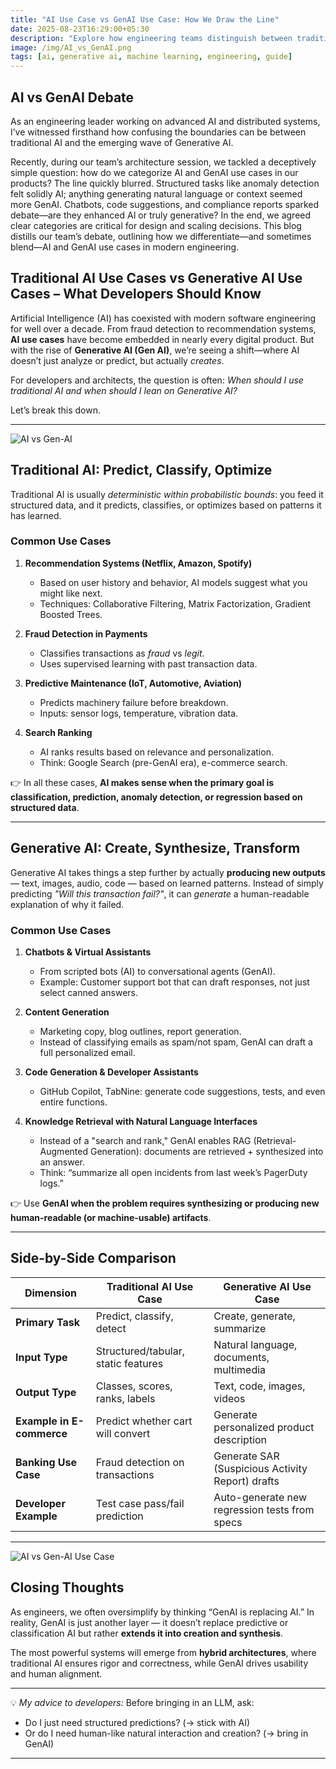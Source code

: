 ```yaml
---
title: "AI Use Case vs GenAI Use Case: How We Draw the Line"
date: 2025-08-23T16:29:00+05:30
description: "Explore how engineering teams distinguish between traditional AI use cases and the emerging wave of Generative AI use cases, with real-world examples and practical categorization tips from hands-on system design debates."
image: /img/AI_vs_GenAI.png
tags: [ai, generative ai, machine learning, engineering, guide]
---
```


## AI vs GenAI Debate

As an engineering leader working on advanced AI and distributed systems, I’ve witnessed firsthand how confusing the boundaries can be between traditional AI and the emerging wave of Generative AI.

Recently, during our team’s architecture session, we tackled a deceptively simple question: how do we categorize AI and GenAI use cases in our products? The line quickly blurred. Structured tasks like anomaly detection felt solidly AI; anything generating natural language or context seemed more GenAI. Chatbots, code suggestions, and compliance reports sparked debate—are they enhanced AI or truly generative?
In the end, we agreed clear categories are critical for design and scaling decisions. This blog distills our team’s debate, outlining how we differentiate—and sometimes blend—AI and GenAI use cases in modern engineering.

## Traditional AI Use Cases vs Generative AI Use Cases – What Developers Should Know

Artificial Intelligence (AI) has coexisted with modern software engineering for well over a decade. From fraud detection to recommendation systems, **AI use cases** have become embedded in nearly every digital product. But with the rise of **Generative AI (Gen AI)**, we’re seeing a shift—where AI doesn’t just analyze or predict, but actually *creates*.  

For developers and architects, the question is often: *When should I use traditional AI and when should I lean on Generative AI?*  

Let’s break this down.  

***

![AI vs Gen-AI](../../../../../img/AI_vs_GenAI.png "AI vs Gen-AI")

## Traditional AI: Predict, Classify, Optimize  
Traditional AI is usually *deterministic within probabilistic bounds*: you feed it structured data, and it predicts, classifies, or optimizes based on patterns it has learned.  

### Common Use Cases
1. **Recommendation Systems (Netflix, Amazon, Spotify)**  
   - Based on user history and behavior, AI models suggest what you might like next.  
   - Techniques: Collaborative Filtering, Matrix Factorization, Gradient Boosted Trees.  

2. **Fraud Detection in Payments**  
   - Classifies transactions as *fraud* vs *legit*.  
   - Uses supervised learning with past transaction data.  

3. **Predictive Maintenance (IoT, Automotive, Aviation)**  
   - Predicts machinery failure before breakdown.  
   - Inputs: sensor logs, temperature, vibration data.  

4. **Search Ranking**  
   - AI ranks results based on relevance and personalization.  
   - Think: Google Search (pre-GenAI era), e-commerce search.  

👉 In all these cases, **AI makes sense when the primary goal is classification, prediction, anomaly detection, or regression based on structured data**.  

***

## Generative AI: Create, Synthesize, Transform  
Generative AI takes things a step further by actually **producing new outputs** — text, images, audio, code — based on learned patterns. Instead of simply predicting *"Will this transaction fail?"*, it can *generate* a human-readable explanation of why it failed.  

### Common Use Cases
1. **Chatbots & Virtual Assistants**  
   - From scripted bots (AI) to conversational agents (GenAI).  
   - Example: Customer support bot that can draft responses, not just select canned answers.  

2. **Content Generation**  
   - Marketing copy, blog outlines, report generation.  
   - Instead of classifying emails as spam/not spam, GenAI can draft a full personalized email.  

3. **Code Generation & Developer Assistants**  
   - GitHub Copilot, TabNine: generate code suggestions, tests, and even entire functions.  

4. **Knowledge Retrieval with Natural Language Interfaces**  
   - Instead of a "search and rank," GenAI enables RAG (Retrieval-Augmented Generation): documents are retrieved + synthesized into an answer.  
   - Think: “summarize all open incidents from last week’s PagerDuty logs.”  

👉 Use **GenAI when the problem requires synthesizing or producing new human-readable (or machine-usable) artifacts**.  

***

## Side-by-Side Comparison  

| Dimension              | Traditional AI Use Case               | Generative AI Use Case |
|-------------------------|----------------------------------------|-------------------------|
| **Primary Task**       | Predict, classify, detect             | Create, generate, summarize |
| **Input Type**         | Structured/tabular, static features   | Natural language, documents, multimedia |
| **Output Type**        | Classes, scores, ranks, labels        | Text, code, images, videos |
| **Example in E-commerce** | Predict whether cart will convert     | Generate personalized product description |
| **Banking Use Case**   | Fraud detection on transactions       | Generate SAR (Suspicious Activity Report) drafts |
| **Developer Example**  | Test case pass/fail prediction        | Auto-generate new regression tests from specs |

***

![AI vs Gen-AI Use Case](../../../../../img/AI_vs_GenAI_Use_case.png "AI vs Gen-AI Use Case & Purpose")

## 
## Closing Thoughts  
As engineers, we often oversimplify by thinking “GenAI is replacing AI.” In reality, GenAI is just another layer — it doesn’t replace predictive or classification AI but rather **extends it into creation and synthesis**.  

The most powerful systems will emerge from **hybrid architectures**, where traditional AI ensures rigor and correctness, while GenAI drives usability and human alignment.  

***

💡 *My advice to developers:* Before bringing in an LLM, ask:  
- Do I just need structured predictions? (→ stick with AI)  
- Or do I need human-like natural interaction and creation? (→ bring in GenAI)  

***